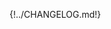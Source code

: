 <style>
  /* increase version title font weight */
  .md-typeset h2 {
    font-weight: 600;
  }
</style>

{!../CHANGELOG.md!}
